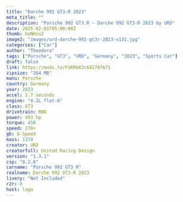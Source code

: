```yaml
---
title: "Darche 992 GT3-R 2023"
meta_title: ""
description: "Porsche 992 GT3.R - Darche 992 GT3-R 2023 by URD"
date: 2025-02-01T05:00:00Z
thumb: bxNHzuZ
image2: "images/urd-darche-992-gt3r-2023-v131.jpg"
categories: ["Car"]
author: "Theodora"
tags: ["Porsche", "GT3", "URD", "Germany", "2023", "Sports Car"]
draft: false
link: https://mods.to/FSKR683c68178f671
zipsize: "264 MB"
manu: Porsche
country: Germany
year: 2023
accel: 2.7 seconds
engine: "4.2L flat-6"
class: GT3
drivetrain: RWD
power: 493 hp
torque: 450
speed: 270+
gb: 6-Speed
mass: 1370
creator: URD
creatorfull: United Racing Design
version: "1.3.1"
csp: "0.2.6"
carname: "Porsche 992 GT3 R"
realname: Darche 992 GT3-R 2023
livery: "Not Included"
r2r: 0
host: logo
---
```

